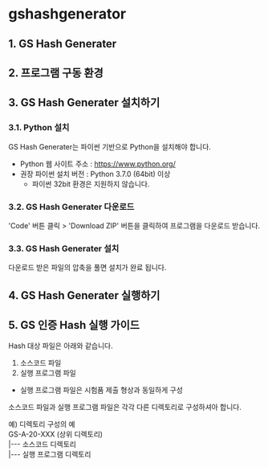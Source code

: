 # gshashgenerator 

## 1. GS Hash Generater

## 2. 프로그램 구동 환경

## 3. GS Hash Generater 설치하기 

### 3.1. Python 설치
GS Hash Generater는 파이썬 기반으로 Python을 설치해야 합니다.  

* Python 웹 사이트 주소 : https://www.python.org/
* 권장 파이썬 설치 버전 : Python 3.7.0 (64bit) 이상
   * 파이썬 32bit 환경은 지원하지 않습니다. 
    
### 3.2. GS Hash Generater 다운로드
'Code' 버튼 클릭 > 'Download ZIP' 버튼을 클릭하여 프로그램을 다운로드 받습니다.

### 3.3. GS Hash Generater 설치
다운로드 받은 파일의 압축을 풀면 설치가 완료 됩니다. 

## 4. GS Hash Generater 실행하기

## 5. GS 인증 Hash 실행 가이드

Hash 대상 파일은 아래와 같습니다.
 1. 소스코드 파일 
 2. 실행 프로그램 파일
   * 실행 프로그램 파일은 시험품 제출 형상과 동일하게 구성
 
소스코드 파일과 실행 프로그램 파일은 각각 다른 디렉토리로 구성하셔아 합니다. 
 
 예) 디렉토리 구성의 예    
  GS-A-20-XXX (상위 디렉토리)   
    |--- 소스코드 디렉토리    
    |--- 실행 프로그램 디렉토리    
